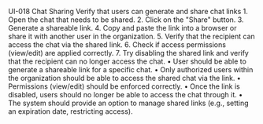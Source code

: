 UI-018	Chat Sharing	Verify that users can generate and share chat links	1. Open the chat that needs to be shared.
2. Click on the "Share" button.
3. Generate a shareable link.
4. Copy and paste the link into a browser or share it with another user in the organization.
5. Verify that the recipient can access the chat via the shared link.
6. Check if access permissions (view/edit) are applied correctly.
7. Try disabling the shared link and verify that the recipient can no longer access the chat.	• User should be able to generate a shareable link for a specific chat.
• Only authorized users within the organization should be able to access the shared chat via the link.
• Permissions (view/edit) should be enforced correctly.
• Once the link is disabled, users should no longer be able to access the chat through it.
• The system should provide an option to manage shared links (e.g., setting an expiration date, restricting access).
